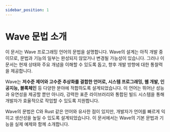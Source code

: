 ```yaml
---
sidebar_position: 1
---
```


# Wave 문법 소개

이 문서는 Wave 프로그래밍 언어의 문법을 설명합니다. Wave의 설계는 아직 개발 중이므로, 문법과 기능의 일부는 완성되지 않았거나 변경될 가능성이 있습니다.
그러나 이 문서는 현재 상태와 주요 개념을 이해할 수 있도록 돕고, 향후 개발 방향에 대한 통찰력을 제공합니다.

Wave는 **저수준 제어와 고수준 추상화를 결합한 언어로, 시스템 프로그래밍, 웹 개발, 인공지능, 블록체인** 등 다양한 분야에 적합하도록 설계되었습니다.
이 언어는 뛰어난 성능과 유연성을 제공할 뿐만 아니라, 강력한 표준 라이브러리와 통합된 빌드 시스템을 통해 개발자가 효율적으로 작업할 수 있도록 지원합니다.

Wave의 문법은 C와 Rust 같은 언어와 유사한 점이 있지만, 개발자가 언어를 빠르게 익히고 생산성을 높일 수 있도록 설계되었습니다.
이 문서에서는 Wave의 기본 문법과 기능을 실제 예제와 함께 소개합니다.